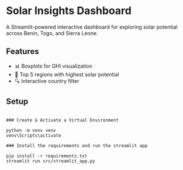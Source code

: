 # Solar Insights Dashboard

A Streamlit-powered interactive dashboard for exploring solar potential across Benin, Togo, and Sierra Leone.

## Features

- 📊 Boxplots for GHI visualization
- 📍 Top 5 regions with highest solar potential
- 🔍 Interactive country filter

## Setup

```

### Create & Activate a Virtual Environment

python -m venv venv
venv\Scripts\activate
```

```
### Install the requirements and run the streamlit app

pip install -r requirements.txt
streamlit run src/streamlit_app.py
```
